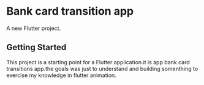 # Bank card transition app

A new Flutter project.

## Getting Started

This project is a starting point for a Flutter application.it is app bank card transitions
app.the goals was just to understand and building somenthing  to exercise my
knowledge in  flutter animation.


